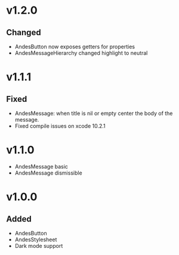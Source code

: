 # v1.2.0
## Changed
- AndesButton now exposes getters for properties
- AndesMessageHierarchy changed highlight to neutral

# v1.1.1
## Fixed
- AndesMessage: when title is nil or empty center the body of the message.
- Fixed compile issues on xcode 10.2.1

# v1.1.0
- AndesMessage basic
- AndesMessage dismissible

# v1.0.0
## Added
- AndesButton
- AndesStylesheet
- Dark mode support
